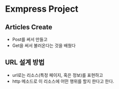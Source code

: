 # Exmpress Project

## Articles Create
- Post를 써서 만들고
- Get을 써서 불러온다는 것을 배웠다

## URL 설계 방법
- url로는 리소스(특정 페이지, 혹은 정보)를 표현하고
- http 메소드로 이 리소스에 어떤 행위를 할지 한다고 한다.
